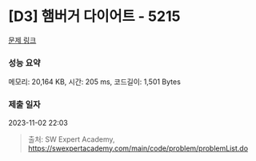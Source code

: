 # [D3] 햄버거 다이어트 - 5215 

[문제 링크](https://swexpertacademy.com/main/code/problem/problemDetail.do?contestProbId=AWT-lPB6dHUDFAVT) 

### 성능 요약

메모리: 20,164 KB, 시간: 205 ms, 코드길이: 1,501 Bytes

### 제출 일자

2023-11-02 22:03



> 출처: SW Expert Academy, https://swexpertacademy.com/main/code/problem/problemList.do